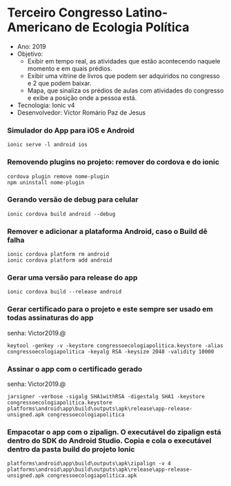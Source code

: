 # Terceiro Congresso Latino-Americano de Ecologia Política
- Ano: 2019
- Objetivo: 
     - Exibir em tempo real, as atividades que estão acontecendo naquele momento e em quais prédios. 
     - Exibir uma vitrine de livros que podem ser adquiridos no congresso e 2 que podem baixar.
     - Mapa, que sinaliza os prédios de aulas com atividades do congresso e exibe a posição onde a pessoa está.
- Tecnologia: Ionic v4
- Desenvolvedor: Víctor Romário Paz de Jesus

### Simulador do App para iOS e Android
```
ionic serve -l android ios
```

### Removendo plugins no projeto: remover do cordova e do ionic
```
cordova plugin remove nome-plugin
npm uninstall nome-plugin
```

### Gerando versão de debug para celular
```
ionic cordova build android --debug
```

### Remover e adicionar a plataforma Android, caso o Build dê falha
```
ionic cordova platform rm android
ionic cordova platform add android
```

### Gerar uma versão para release do app
```
ionic cordova build --release android
```

### Gerar certificado para o projeto e este sempre ser usado em todas assinaturas do app
senha: Victor2019.@
```
keytool -genkey -v -keystore congressoecologiapolitica.keystore -alias congressoecologiapolitica -keyalg RSA -keysize 2048 -validity 10000
```


### Assinar o app com o certificado gerado
senha: Victor2019.@
```
jarsigner -verbose -sigalg SHA1withRSA -digestalg SHA1 -keystore congressoecologiapolitica.keystore platforms\android\app\build\outputs\apk\release\app-release-unsigned.apk congressoecologiapolitica
```

### Empacotar o app com o zipalign. O executável do zipalign está dentro do SDK do Android Studio. Copia e cola o executável dentro da pasta build do projeto Ionic
```
platforms\android\app\build\outputs\apk\zipalign -v 4 platforms\android\app\build\outputs\apk\release\app-release-unsigned.apk congressoecologiapolitica.apk
```
